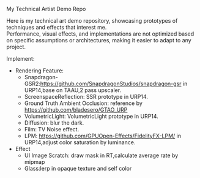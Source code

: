 My Technical Artist Demo Repo  

Here is my technical art demo repository, showcasing prototypes of techniques and effects that interest me.  
Performance, visual effects, and implementations are not optimized based on specific assumptions or architectures, making it easier to adapt to any project.


Implement:
- Rendering Feature:
  - Snapdragon-GSR2:https://github.com/SnapdragonStudios/snapdragon-gsr in URP14,base on TAAU,2 pass upscaler.
  - ScreenspaceReflection: SSR prototype in URP14.
  - Ground Truth Ambient Occlusion: reference by https://github.com/bladesero/GTAO_URP
  - VolumetricLight: VolumetricLight prototype in URP14.
  - Diffusion: blur the dark.
  - Film: TV Noise effect.
  - LPM: https://github.com/GPUOpen-Effects/FidelityFX-LPM/ in URP14,adjust color saturation by luminance.
- Effect
  - UI Image Scratch: draw mask in RT,calculate average rate by mipmap
  - Glass:lerp in opaque texture and self color





